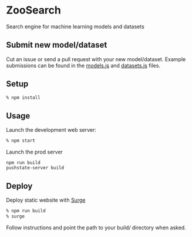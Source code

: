 ZooSearch
===========================

Search engine for machine learning models and datasets

Submit new model/dataset
------------------------

Cut an issue or send a pull request with your new model/dataset. Example submissions can be found in the [models.js](https://github.com/bfortuner/modelzoo/blob/master/src/models.js) and [datasets.js](https://github.com/bfortuner/modelzoo/blob/master/src/datasets.js) files.

Setup
-----

```sh
% npm install
```

Usage
-----

Launch the development web server:

```sh
% npm start
```

Launch the prod server

```
npm run build
pushstate-server build
```

Deploy
------

Deploy static website with [Surge](https://surge.sh/)

```sh
% npm run build
% surge
```

Follow instructions and point the path to your build/ directory when asked.
